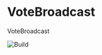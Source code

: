 # VoteBroadcast

VoteBroadcast

![Build](https://github.com/dptmc/VoteBroadcast/workflows/Build/badge.svg)
